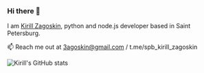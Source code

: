 ### Hi there 👋

I am [Kirill Zagoskin](https://t.me/spb_kirill_zagoskin), python and node.js developer based in Saint Petersburg.

📫 Reach me out at 3agoskin@gmail.com / t.me/spb_kirill_zagoskin

![Kirill's GitHub stats](https://github-readme-stats.vercel.app/api?username=KirillZagoskin&show_icons=true)
